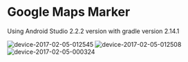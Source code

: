 # Google Maps Marker 

Using Android Studio 2.2.2 version with gradle version 2.14.1

![device-2017-02-05-012545](https://cloud.githubusercontent.com/assets/24487280/22620681/a0402c86-eb43-11e6-9b7d-27efaed81fe3.png)
![device-2017-02-05-012508](https://cloud.githubusercontent.com/assets/24487280/22620680/a0401b10-eb43-11e6-9506-e09021bfa3fa.png)
![device-2017-02-05-000324](https://cloud.githubusercontent.com/assets/24487280/22620682/a05f84f0-eb43-11e6-8636-804e86ad65fd.png)
